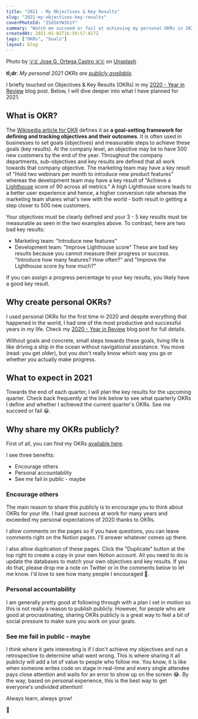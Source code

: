 ```yaml
---
title: "2021 - My Objectives & Key Results"
slug: "2021-my-objectives-key-results"
coverPhotoId: "2Sd1kYW3h1Y"
summary: "Watch me succeed or fail at achieving my personal OKRs in 2021."
createdAt: 2021-01-02T16:59:57.817Z
tags: ["OKRs", "Goals"]
layout: blog
---
```


<script>
  const assetsBasePath = `blog-posts/${slug}`;
</script>

Photo by [🇻🇪 Jose G. Ortega Castro 🇲🇽](https://unsplash.com/@j0rt?utm_source=unsplash&amp;utm_medium=referral&amp;utm_content=creditCopyText) on [Unsplash](https://unsplash.com/s/photos/notebook?utm_source=unsplash&amp;utm_medium=referral&amp;utm_content=creditCopyText)

**tl;dr**: *My personal 2021 OKRs are [publicly available](https://www.notion.so/mikenikles/OKRs-73a4619b8b8f487ca18c6c3d5ee7570f).*

I briefly touched on Objectives & Key Results (OKRs) in my [2020 - Year in Review](https://www.mikenikles.com/blog/2020-year-in-review) blog post. Below, I will dive deeper into what I have planned for 2021.

## What is OKR?

The [Wikipedia article for OKR](https://en.wikipedia.org/wiki/OKR) defines it as **a goal-setting framework for defining and tracking objectives and their outcomes**. It is often used in businesses to set goals (objectives) and measurable steps to achieve these goals (key results).
At the company level, an objective may be to have 500 new customers by the end of the year. Throughout the company departments, sub-objectives and key results are defined that all work towards that company objective. The marketing team may have a key result of "Hold two webinars per month to introduce new product features" whereas the development team may have a key result of "Achieve a [Lighthouse](https://developers.google.com/web/tools/lighthouse) score of 90 across all metrics."
A high Lighthouse score leads to a better user experience and hence, a higher conversion rate whereas the marketing team shares what's new with the world - both result in getting a step closer to 500 new customers.

Your objectives must be clearly defined and your 3 - 5 key results must be measurable as seen in the two examples above. To contrast, here are two bad key results:
* Marketing team: "Introduce new features"
* Development team: "Improve Lighthouse score"
These are bad key results because you cannot measure their progress or success. "Introduce how many features? How often?" and "Improve the Lighthouse score by how much?"

If you can assign a progress percentage to your key results, you likely have a good key result.

## Why create personal OKRs?

I used personal OKRs for the first time in 2020 and despite everything that happened in the world, I had one of the most productive and successful years in my life. Check my [2020 - Year in Review](https://www.mikenikles.com/blog/2020-year-in-review) blog post for full details.

Without goals and concrete, small steps towards these goals, living life is like driving a ship in the ocean without navigational assistance. You move (read: you get older), but you don't really know which way you go or whether you actually make progress.

## What to expect in 2021

Towards the end of each quarter, I will plan the key results for the upcoming quarter. Check back frequently at the link below to see what quarterly OKRs I define and whether I achieved the current quarter's OKRs. See me succeed or fail 😀.

## Why share my OKRs publicly?

First of all, you can find my OKRs [available here](https://www.notion.so/mikenikles/OKRs-73a4619b8b8f487ca18c6c3d5ee7570f).

I see three benefits:
* Encourage others
* Personal accountability
* See me fail in public - maybe

### Encourage others

The main reason to share this publicly is to encourage you to think about OKRs for your life. I had great success at work for many years and exceeded my personal expectations of 2020 thanks to OKRs.

I allow comments on the pages so if you have questions, you can leave comments right on the Notion pages. I'll answer whatever comes up there.

I also allow duplication of these pages. Click the "Duplicate" button at the top right to create a copy in your own Notion account. All you need to do is update the databases to match your own objectives and key results. If you do that, please drop me a note on Twitter or in the comments below to let me know. I'd love to see how many people I encouraged 🙏.

### Personal accountability

I am generally pretty good at following through with a plan I set in motion so this is not really a reason to publish publicly. However, for people who are good at procrastinating, sharing OKRs publicly is a great way to feel a bit of social pressure to make sure you work on your goals.

### See me fail in public - maybe

I think where it gets interesting is if I don't achieve my objectives and run a retrospective to determine what went wrong. This is where sharing it all publicly will add a lot of value to people who follow me.
You know, it is like when someone writes code on stage in real-time and every single attendee pays close attention and waits for an error to show up on the screen 😂. By the way, based on personal experience, this is the best way to get everyone's undivided attention!

Always learn, always grow!

👋
